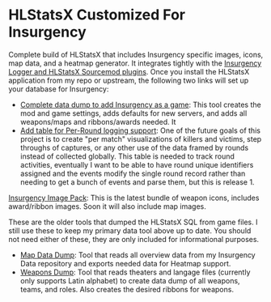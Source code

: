 # HLStatsX Customized For Insurgency
Complete build of HLStatsX that includes Insurgency specific images, icons, map data, and a heatmap generator. It integrates tightly with the [Insurgency Logger and HLStatsX Sourcemod plugins](https://github.com/jaredballou/insurgency-sourcemod).
Once you install the HLStatsX application from my repo or upstream, the following two links will set up your database for Insurgency:
* [Complete data dump to add Insurgency as a game](http://ins.jballou.com/create-hlstatsdump.php): This tool creates the mod and game settings, adds defaults for new servers, and adds all weapons/maps and ribbons/awards needed. It
* [Add table for Per-Round logging support](sql/rounds.sql): One of the future goals of this project is to create "per match" visualizations of killers and victims, step throughs of captures, or any other use of the data framed by rounds instead of collected globally. This table is needed to track round activities, eventually I want to be able to have round unique identifiers assigned and the events modify the single round record rather than needing to get a bunch of events and parse them, but this is release 1.

[Insurgency Image Pack](http://stats.jballou.com/hlstatsimg/games/insurgency/images.tar.bz2): This is the latest bundle of weapon icons, includes award/ribbon images. Soon it will also include map images.

These are the older tools that dumped the HLStatsX SQL from game files. I still use these to keep my primary data tool above up to date. You should not need either of these, they are only included for informational purposes.

* [Map Data Dump](http://ins.jballou.com/maps.php?command=hlstats): Tool that reads all overview data from my Insurgency Data repository and exports needed data for Heatmap support.
* [Weapons Dump](http://ins.jballou.com/stats.php?command=hlstats): Tool that reads theaters and langage files (currently only supports Latin alphabet) to create data dump of all weapons, teams, and roles. Also creates the desired ribbons for weapons.
